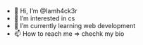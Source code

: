 - 👋 Hi, I’m @Iamh4ck3r
- 👀 I’m interested in cs
- 🌱 I’m currently learning web development 
- 📫 How to reach me => chechk my bio
<!---
Iamh4ck3r/Iamh4ck3r is a ✨ special ✨ repository because its `README.md` (this file) appears on your GitHub profile.
You can click the Preview link to take a look at your changes.
--->
